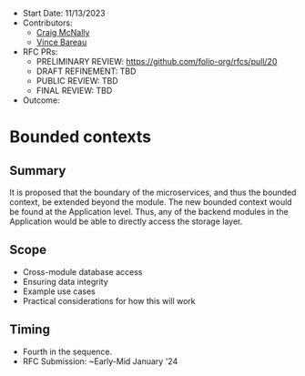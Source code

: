 * Start Date: 11/13/2023
* Contributors:
  * [Craig McNally](cmcnally@ebsco.com)
  * [Vince Bareau](vbareau@ebsco.com)
* RFC PRs:
  * PRELIMINARY REVIEW: https://github.com/folio-org/rfcs/pull/20
  * DRAFT REFINEMENT: TBD
  * PUBLIC REVIEW: TBD
  * FINAL REVIEW: TBD
* Outcome: 

# Bounded contexts

## Summary
It is proposed that the boundary of the microservices, and thus the bounded context, be extended beyond the module. The new bounded context would be found at the Application level. Thus, any of the backend modules in the Application would be able to directly access the storage layer.

## Scope
* Cross-module database access 
* Ensuring data integrity
* Example use cases
* Practical considerations for how this will work

## Timing
* Fourth in the sequence.
* RFC Submission: ~Early-Mid January '24

